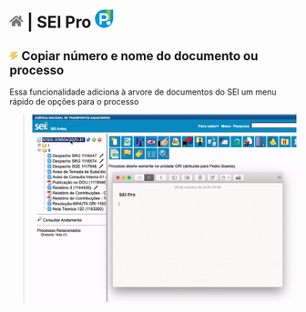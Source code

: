 # [![Home](../img/home.png)](../) |  SEI Pro ![Icone](../img/icon-32.png)

## ![Menu rápido na árvore de documentos](../img/icon-menurapido.png) Copiar número e nome do documento ou processo

Essa funcionalidade adiciona à arvore de documentos do SEI um menu rápido de opções para o processo

> ![Tela Menu rápido](../img/tela-menurapido.gif) 


